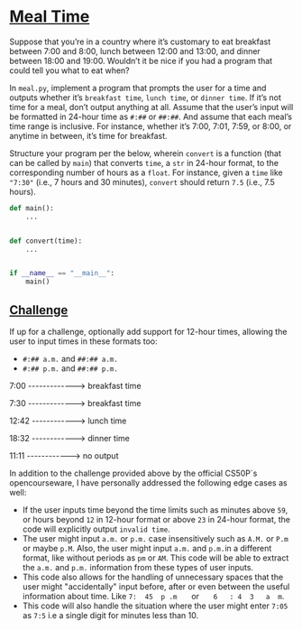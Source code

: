 # [**Meal Time**](https://cs50.harvard.edu/python/2022/psets/1/meal/)
Suppose that you’re in a country where it’s customary to eat breakfast between 7:00 and 8:00, lunch between 12:00 and 13:00, and dinner between 18:00 and 19:00. Wouldn’t it be nice if you had a program that could tell you what to eat when?

In `meal.py`, implement a program that prompts the user for a time and outputs whether it’s `breakfast time`, `lunch time`, or `dinner time`. If it’s not time for a meal, don’t output anything at all. Assume that the user’s input will be formatted in 24-hour time as `#:##` or `##:##`. And assume that each meal’s time range is inclusive. For instance, whether it’s 7:00, 7:01, 7:59, or 8:00, or anytime in between, it’s time for breakfast.

Structure your program per the below, wherein `convert` is a function (that can be called by `main`) that converts `time`, a `str` in 24-hour format, to the corresponding number of hours as a `float`. For instance, given a `time` like `"7:30"` (i.e., 7 hours and 30 minutes), `convert` should return `7.5` (i.e., 7.5 hours).

```py
def main():
    ...


def convert(time):
    ...


if __name__ == "__main__":
    main()
```

## [Challenge](https://cs50.harvard.edu/python/2022/psets/1/meal/#challenge)

If up for a challenge, optionally add support for 12-hour times, allowing the user to input times in these formats too:

  * `#:## a.m.` and `##:## a.m.`
  * `#:## p.m.` and `##:## p.m.`

7:00 -------------> breakfast time

7:30 -------------> breakfast time

12:42 ------------> lunch time

18:32 ------------> dinner time

11:11 ------------> no output

In addition to the challenge provided above by the official CS50P`s opencourseware, I have personally addressed the following edge cases as well:
 * If the user inputs time beyond the time limits such as minutes above `59`, or hours beyond `12` in 12-hour format or above `23` in 24-hour format, the code will explicitly output `invalid time`.
 * The user might input `a.m.` or `p.m.` case insensitively such as `A.M.` or `P.m` or maybe `p.M`. Also, the user might input `a.m.` and `p.m.`in a different format, like without periods as `pm` or `AM`. This code will be able to extract the `a.m.` and `p.m.` information from these types of user inputs.
 * This code also allows for the handling of unnecessary spaces that the user might "accidentally" input before, after or even between the useful information about time. Like `7:  45  p .m   ` or `   6   : 4  3   a  m`.
 *  This code will also handle the situation where the user might enter `7:05` as `7:5` i.e a single digit for minutes less than 10.
